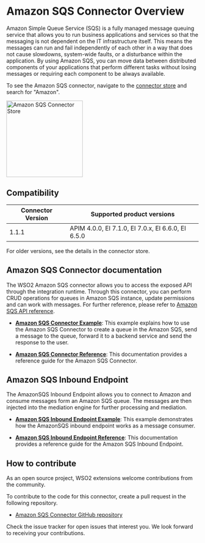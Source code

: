 # Amazon SQS Connector Overview

Amazon Simple Queue Service (SQS) is a fully managed message queuing service that allows you to run business applications and services so that the messaging is not dependent on the IT infrastructure itself. This means the messages can run and fail independently of each other in a way that does not cause slowdowns, system-wide faults, or a disturbance within the application. By using Amazon SQS, you can move data between distributed components of your applications that perform different tasks without losing messages or requiring each component to be always available.

To see the Amazon SQS connector, navigate to the [connector store](https://store.wso2.com/store/assets/esbconnector/list) and search for "Amazon".

<img src="{{base_path}}/assets/img/integrate/connectors/amazon-sqs-store.png" title="Amazon SQS Connector Store" width="200" alt="Amazon SQS Connector Store"/>

## Compatibility

| Connector Version | Supported product versions |
| ------------- |-------------|
| 1.1.1    | APIM 4.0.0, EI 7.1.0, EI 7.0.x, EI 6.6.0, EI 6.5.0 |

For older versions, see the details in the connector store.

## Amazon SQS Connector documentation

The WSO2 Amazon SQS connector allows you to access the exposed API through the integration runtime. Through this connector, you can perform CRUD operations for queues in Amazon SQS instance, update permissions and can work with messages. For further reference, please refer to [Amazon SQS API reference](https://docs.aws.amazon.com/AWSSimpleQueueService/latest/APIReference/Welcome.html).

* **[Amazon SQS Connector Example]({{base_path}}/reference/connectors/amazonsqs-connector/amazonsqs-connector-example/)**: This example explains how to use the Amazon SQS Connector to create a queue in the Amazon SQS, send a message to the queue, forward it to a backend service and send the response to the user. 

* **[Amazon SQS Connector Reference]({{base_path}}/reference/connectors/amazonsqs-connector/amazonsqs-connector-config/)**: This documentation provides a reference guide for the Amazon SQS Connector.

## Amazon SQS Inbound Endpoint

The AmazonSQS Inbound Endpoint allows you to connect to Amazon and consume messages form an Amazon SQS queue. The messages are then injected into the mediation engine for further processing and mediation.

* **[Amazon SQS Inbound Endpoint Example]({{base_path}}/reference/connectors/amazonsqs-connector/amazonsqs-inbound-endpoint-example/)**: This example demonstrates how the AmazonSQS inbound endpoint works as a message consumer. 

* **[Amazon SQS Inbound Endpoint Reference]({{base_path}}/reference/connectors/amazonsqs-connector/amazonsqs-inbound-endpoint-reference-configuration/)**: This documentation provides a reference guide for the Amazon SQS Inbound Endpoint.

## How to contribute

As an open source project, WSO2 extensions welcome contributions from the community. 

To contribute to the code for this connector, create a pull request in the following repository. 

* [Amazon SQS Connector GitHub repository](https://github.com/wso2-extensions/esb-inbound-amazonsqs)

Check the issue tracker for open issues that interest you. We look forward to receiving your contributions.
